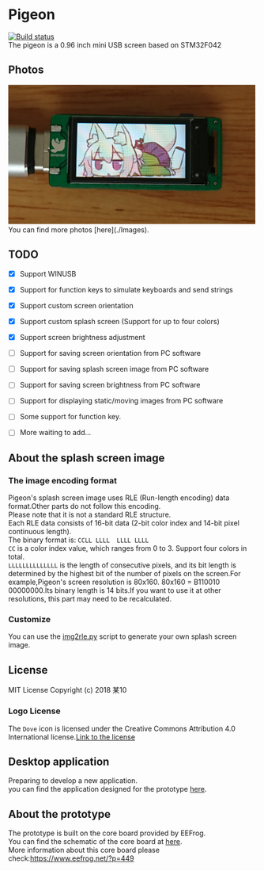 # Pigeon
[![Build status](https://ci.appveyor.com/api/projects/status/dknss50comsbu9fj?svg=true)](https://ci.appveyor.com/project/mo10/stm32-mini-lcd)  
The pigeon is a 0.96 inch mini USB screen based on STM32F042

## Photos
<img src="./Images/DSC_0630.JPG" width="500" />
You can find more photos [here](./Images).

## TODO
- [x] Support WINUSB
- [x] Support for function keys to simulate keyboards and send strings
- [x] Support custom screen orientation
- [x] Support custom splash screen (Support for up to four colors)
- [x] Support screen brightness adjustment

- [ ] Support for saving screen orientation from PC software
- [ ] Support for saving splash screen image from PC software
- [ ] Support for saving screen brightness from PC software
- [ ] Support for displaying static/moving images from PC software

- [ ] Some support for function key.
- [ ] More waiting to add...

## About the splash screen image

### The image encoding format
Pigeon's splash screen image uses RLE (Run-length encoding) data format.Other parts do not follow this encoding.  
Please note that it is not a standard RLE structure.  
Each RLE data consists of 16-bit data (2-bit color index and 14-bit pixel continuous length).  
The binary format is: `CCLL LLLL  LLLL LLLL`  
`CC` is a color index value, which ranges from 0 to 3. Support four colors in total.  
`LLLLLLLLLLLLLL` is the length of consecutive pixels, and its bit length is determined by the highest bit of the number of pixels on the screen.For example,Pigeon's screen resolution is 80x160. 80x160 = B110010 00000000.Its binary length is 14 bits.If you want to use it at other resolutions, this part may need to be recalculated.

### Customize
You can use the [img2rle.py](./SplashScreenGenerator/img2rle.py) script to generate your own splash screen image.


## License
MIT License Copyright (c) 2018 某10

### Logo License
The `Dove` icon is licensed under the Creative Commons Attribution 4.0 International license.[Link to the license](https://fontawesome.com/license)

## Desktop application
Preparing to develop a new application.  
you can find the application designed for the prototype [here](https://github.com/mo10/Mini-LCD-Controller).

## About the prototype
The prototype is built on the core board provided by EEFrog.  
You can find the schematic of the core board at [here](./Hardware/prototype/stm32f042_Mini_Sch.pdf).  
More information about this core board please check:https://www.eefrog.net/?p=449


